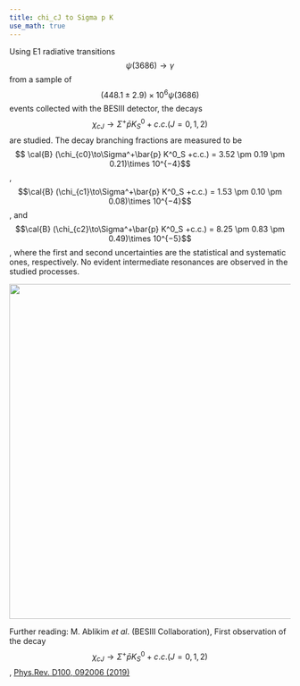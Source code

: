 ```yaml
---
title: chi_cJ to Sigma p K    
use_math: true 
---
```


Using E1 radiative transitions $$\psi(3686)\to\gamma$$ from a sample of $$(448.1 \pm 2.9) \times 10^6 \psi(3686)$$ events collected with the BESIII detector, the decays $$\chi_{cJ}\to \Sigma^+ \bar{p}K^0_S + c.c. (J= 0, 1, 2)$$ are studied. The decay branching fractions are measured to be $$ \cal{B} (\chi_{c0}\to\Sigma^+\bar{p} K^0_S +c.c.) = 3.52 \pm 0.19 \pm 0.21)\times 10^{−4}$$, $$\cal{B} (\chi_{c1}\to\Sigma^+\bar{p} K^0_S +c.c.) = 1.53 \pm 0.10 \pm 0.08)\times 10^{−4}$$, and $$\cal{B} (\chi_{c2}\to\Sigma^+\bar{p} K^0_S +c.c.) = 8.25 \pm 0.83 \pm 0.49)\times 10^{−5}$$, where the first and second uncertainties are the statistical and systematic ones, respectively. No evident intermediate resonances are observed in the studied processes.

<a href="/research/bes3/chicJ2SigmapK_fig5.png">
<img src="/research/bes3/chicJ2SigmapK_fig5.png" width="600"/>
</a>


Further reading: M. Ablikim _et al_. (BESIII Collaboration), First observation of the decay $$\chi_{cJ}\to\Sigma^{+}\bar{p}K_S^0 + c.c. (J=0,1,2)$$, [Phys.Rev. D100, 092006 (2019)](https://doi.org/10.1103/PhysRevD.100.092006)


